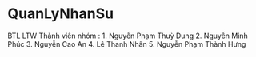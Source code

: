 # QuanLyNhanSu
BTL LTW
Thành viên nhóm : 1. Nguyễn Phạm Thuỳ Dung
                  2. Nguyễn Minh Phúc 
                  3. Nguyễn Cao An
                  4. Lê Thanh Nhân
                  5. Nguyễn Phạm Thành Hưng
                  
